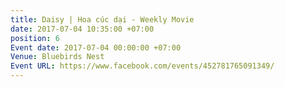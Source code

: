 ```yaml
---
title: Daisy | Hoa cúc dại - Weekly Movie
date: 2017-07-04 10:35:00 +07:00
position: 6
Event date: 2017-07-04 00:00:00 +07:00
Venue: Bluebirds Nest
Event URL: https://www.facebook.com/events/452781765091349/
---
```


